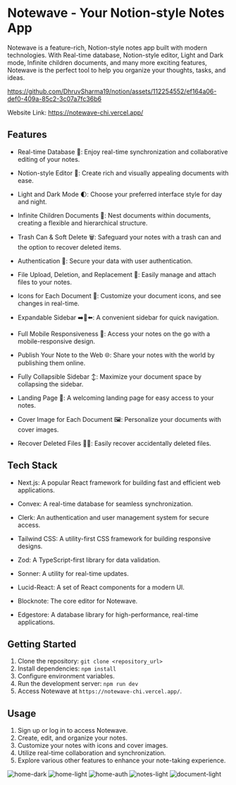 # Notewave - Your Notion-style Notes App

Notewave is a feature-rich, Notion-style notes app built with modern technologies. With Real-time database, Notion-style editor, Light and Dark mode, Infinite children documents, and many more exciting features, Notewave is the perfect tool to help you organize your thoughts, tasks, and ideas.

https://github.com/DhruvSharma19/notion/assets/112254552/ef164a06-def0-409a-85c2-3c07a7fc36b6

Website Link: https://notewave-chi.vercel.app/

## Features

- Real-time Database 🔗: Enjoy real-time synchronization and collaborative editing of your notes.

- Notion-style Editor 📝: Create rich and visually appealing documents with ease.

- Light and Dark Mode 🌓: Choose your preferred interface style for day and night.

- Infinite Children Documents 🌲: Nest documents within documents, creating a flexible and hierarchical structure.

- Trash Can & Soft Delete 🗑️: Safeguard your notes with a trash can and the option to recover deleted items.

- Authentication 🔐: Secure your data with user authentication.

- File Upload, Deletion, and Replacement 📂: Easily manage and attach files to your notes.

- Icons for Each Document 🌠: Customize your document icons, and see changes in real-time.

- Expandable Sidebar ➡️🔀⬅️: A convenient sidebar for quick navigation.

- Full Mobile Responsiveness 📱: Access your notes on the go with a mobile-responsive design.

- Publish Your Note to the Web 🌐: Share your notes with the world by publishing them online.

- Fully Collapsible Sidebar ↕️: Maximize your document space by collapsing the sidebar.

- Landing Page 🛬: A welcoming landing page for easy access to your notes.

- Cover Image for Each Document 🖼️: Personalize your documents with cover images.

- Recover Deleted Files 🔄📄: Easily recover accidentally deleted files.

## Tech Stack

- Next.js: A popular React framework for building fast and efficient web applications.

- Convex: A real-time database for seamless synchronization.

- Clerk: An authentication and user management system for secure access.

- Tailwind CSS: A utility-first CSS framework for building responsive designs.

- Zod: A TypeScript-first library for data validation.

- Sonner: A utility for real-time updates.

- Lucid-React: A set of React components for a modern UI.

- Blocknote: The core editor for Notewave.

- Edgestore: A database library for high-performance, real-time applications.

## Getting Started

1. Clone the repository: `git clone <repository_url>`
2. Install dependencies: `npm install`
3. Configure environment variables.
4. Run the development server: `npm run dev`
5. Access Notewave at `https://notewave-chi.vercel.app/`.

## Usage

1. Sign up or log in to access Notewave.
2. Create, edit, and organize your notes.
3. Customize your notes with icons and cover images.
4. Utilize real-time collaboration and synchronization.
5. Explore various other features to enhance your note-taking experience.

![home-dark](https://github.com/DhruvSharma19/notion/assets/112254552/e9b1cd32-73ca-4651-a8ac-eec4d6a8898b)
![home-light](https://github.com/DhruvSharma19/notion/assets/112254552/f30065c8-ad5b-4cef-92e8-4fc71de62998)
![home-auth](https://github.com/DhruvSharma19/notion/assets/112254552/61f5c35b-ee81-4134-b220-b526d2858313)
![notes-light](https://github.com/DhruvSharma19/notion/assets/112254552/e8ac146d-8345-4ad8-bebb-b041a2f960bf)
![document-light](https://github.com/DhruvSharma19/notion/assets/112254552/dd770173-68bb-4ce5-8209-c673dda44cd1)
